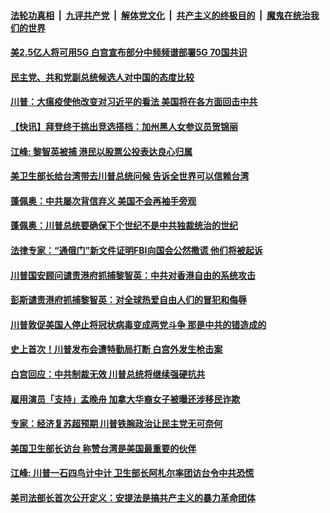 

####  [法轮功真相](../../../../basic/blob/master/README.md?t=08121331) &nbsp;|&nbsp; [九评共产党](../../../../9ping.md/blob/master/README.md?t=08121331) &nbsp;|&nbsp; [解体党文化](../../../../jtdwh.md/blob/master/README.md?t=08121331)  &nbsp;|&nbsp; [共产主义的终极目的](../../../../gczydzjmd.md/blob/master/README.md?t=08121331) &nbsp;|&nbsp; [魔鬼在统治我们的世界](../../../../mgztzwmdsj.md/blob/master/README.md?t=08121331) 

#### [美2.5亿人将可用5G 白宫宣布部分中频频谱部署5G 70国共识](../pages/soh6/410578.md?t=08121331) 
#### [民主党、共和党副总统候选人对中国的态度比较](../pages/soh6/410557.md?t=08121331) 
#### [川普：大瘟疫使他改变对习近平的看法 美国将在各方面回击中共](../pages/soh6/410509.md?t=08121331) 
#### [【快讯】拜登终于挑出竞选搭档：加州黑人女参议员贺锦丽](../pages/soh6/410497.md?t=08121331) 
#### [江峰: 黎智英被捕 港民以股票公投表达良心归属 ](../pages/soh6/410485.md?t=08121331) 
#### [美卫生部长给台湾带去川普总统问候 告诉全世界可以信赖台湾](../pages/soh6/410452.md?t=08121331) 
#### [蓬佩奥：中共屡次背信弃义 美国不会再袖手旁观](../pages/soh6/410470.md?t=08121331) 
#### [蓬佩奥：川普总统要确保下个世纪不是中共独裁统治的世纪](../pages/soh6/410464.md?t=08121331) 
#### [法律专家：“通俄门”新文件证明FBI向国会公然撒谎 他们将被起诉](../pages/soh6/410458.md?t=08121331) 
#### [川普国安顾问谴责港府抓捕黎智英：中共对香港自由的系统攻击](../pages/soh6/410362.md?t=08121331) 
#### [彭斯谴责港府抓捕黎智英：对全球热爱自由人们的冒犯和侮辱](../pages/soh6/410338.md?t=08121331) 
#### [川普敦促美国人停止将冠状病毒变成两党斗争 那是中共的错造成的](../pages/soh6/410113.md?t=08121331) 
#### [史上首次！川普发布会遭特勤局打断 白宫外发生枪击案   ](../pages/soh6/410089.md?t=08121331) 
#### [白宫回应：中共制裁无效 川普总统将继续强硬抗共](../pages/soh6/410074.md?t=08121331) 
#### [雇用演员「支持」孟晚舟  加拿大华裔女子被曝还涉移民诈欺](../pages/soh6/410047.md?t=08121331) 
#### [专家：经济复苏超预期 川普铁腕政治让民主党无可奈何](../pages/soh6/410062.md?t=08121331) 
#### [美国卫生部长访台 称赞台湾是美国最重要的伙伴](../pages/soh6/410056.md?t=08121331) 
#### [江峰: 川普一石四鸟计中计  卫生部长阿札尔率团访台令中共恐慌  ](../pages/soh6/410050.md?t=08121331) 
#### [美司法部长首次公开定义：安提法是搞共产主义的暴力革命团体](../pages/soh6/409996.md?t=08121331) 
